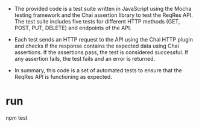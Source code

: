 - The provided code is a test suite written in JavaScript using the Mocha testing framework and the Chai assertion library to test the ReqRes API. The test suite includes five tests for different HTTP methods (GET, POST, PUT, DELETE) and endpoints of the API.

- Each test sends an HTTP request to the API using the Chai HTTP plugin and checks if the response contains the expected data using Chai assertions. If the assertions pass, the test is considered successful. If any assertion fails, the test fails and an error is returned.

- In summary, this code is a set of automated tests to ensure that the ReqRes API is functioning as expected.

# run
npm test

